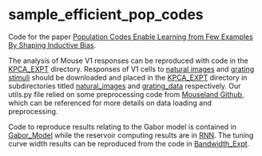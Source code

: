 # sample_efficient_pop_codes

Code for the paper [Population Codes Enable Learning from Few Examples By Shaping Inductive Bias](https://www.biorxiv.org/content/10.1101/2021.03.30.437743v1).

The analysis of Mouse V1 responses can be reproduced with code in the [KPCA_EXPT](KPCA_EXPT) directory. Responses of V1 cells to [natural images](https://janelia.figshare.com/articles/dataset/Recordings_of_ten_thousand_neurons_in_visual_cortex_in_response_to_2_800_natural_images/6845348) and [grating stimuli](https://janelia.figshare.com/articles/dataset/Recordings_of_20_000_neurons_from_V1_in_response_to_oriented_stimuli/8279387) should be downloaded and placed in the [KPCA_EXPT](KPCA_EXPT) directory in subdirectories titled [natural_images](KPCA_EXPT/natural_images) and [grating_data](KPCA_EXPT/grating_data) respectively. Our utils.py file relied on some preprocessing code from [Mouseland Github](https://github.com/MouseLand/stringer-et-al-2019), which can be referenced for more details on data loading and preprocessing.

Code to reproduce results relating to the Gabor model is contained in [Gabor_Model](Gabor_Model) while the reservoir computing results are in [RNN](RNN). The tuning curve width results can be reproduced from the code in [Bandwidth_Expt](Bandwidth_Expt).
